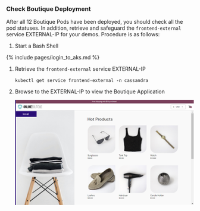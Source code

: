 ### Check Boutique Deployment

After all 12 Boutique Pods have been deployed, you should check all the pod statuses. In addition, retrieve and safeguard the `frontend-external` service EXTERNAL-IP for your demos. Procedure is as follows:

1. Start a Bash Shell

{% include pages/login_to_aks.md %}

1. Retrieve the `frontend-external` service EXTERNAL-IP

    ```
    kubectl get service frontend-external -n cassandra
    ```

1. Browse to the EXTERNAL-IP to view the Boutique Application

    ![Boutique Frontend](/assets/images/boutique_frontend.png)